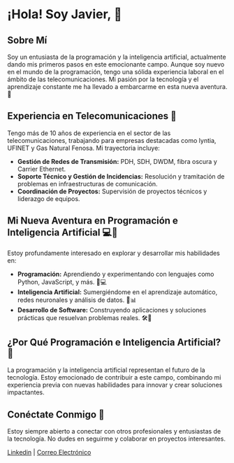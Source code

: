 # ¡Hola! Soy Javier, 👋

## Sobre Mí
Soy un entusiasta de la programación y la inteligencia artificial, actualmente dando mis primeros pasos en este emocionante campo. Aunque soy nuevo en el mundo de la programación, tengo una sólida experiencia laboral en el ámbito de las telecomunicaciones. Mi pasión por la tecnología y el aprendizaje constante me ha llevado a embarcarme en esta nueva aventura. 🚀

## Experiencia en Telecomunicaciones 📡
Tengo más de 10 años de experiencia en el sector de las telecomunicaciones, trabajando para empresas destacadas como lyntia, UFINET y Gas Natural Fenosa. Mi trayectoria incluye:
- **Gestión de Redes de Transmisión:** PDH, SDH, DWDM, fibra oscura y Carrier Ethernet.
- **Soporte Técnico y Gestión de Incidencias:** Resolución y tramitación de problemas en infraestructuras de comunicación.
- **Coordinación de Proyectos:** Supervisión de proyectos técnicos y liderazgo de equipos.

## Mi Nueva Aventura en Programación e Inteligencia Artificial 💻🤖
Estoy profundamente interesado en explorar y desarrollar mis habilidades en:
- **Programación:** Aprendiendo y experimentando con lenguajes como Python, JavaScript, y más. 🐍💻
- **Inteligencia Artificial:** Sumergiéndome en el aprendizaje automático, redes neuronales y análisis de datos. 🧠📊
- **Desarrollo de Software:** Construyendo aplicaciones y soluciones prácticas que resuelvan problemas reales. 🛠️📱

## ¿Por Qué Programación e Inteligencia Artificial? 🌟
La programación y la inteligencia artificial representan el futuro de la tecnología. Estoy emocionado de contribuir a este campo, combinando mi experiencia previa con nuevas habilidades para innovar y crear soluciones impactantes.

## Conéctate Conmigo 🔗
Estoy siempre abierto a conectar con otros profesionales y entusiastas de la tecnología. No dudes en seguirme y colaborar en proyectos interesantes.

[Linkedin](https://www.linkedin.com/in/jgregoriscano) | [Correo Electrónico](mailto:sunbay85@gmail.com)
